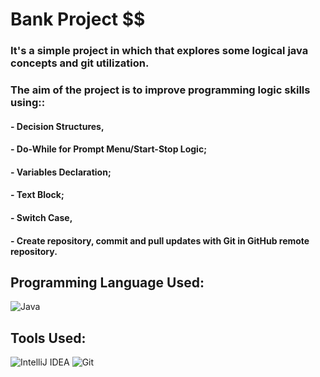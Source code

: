 # Bank Project $$


### It's a simple project in which that explores some logical java concepts and git utilization.
###  The aim of the project is to improve programming logic skills using::
#### - Decision Structures, 
#### - Do-While for Prompt Menu/Start-Stop Logic;
#### - Variables Declaration;
#### - Text Block;
#### - Switch Case,
#### - Create repository, commit and pull updates with Git in GitHub remote repository.


## Programming Language Used:
![Java](https://img.shields.io/badge/Java-ED8B00?style=for-the-badge&logo=java&logoColor=white)

## Tools Used:
![IntelliJ IDEA](https://img.shields.io/badge/IntelliJ%20IDEA-2C2255?style=for-the-badge&logo=intellij-idea&logoColor=white)
![Git](https://img.shields.io/badge/Git-F05032?style=for-the-badge&logo=git&logoColor=white)
